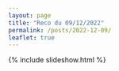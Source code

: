 ```yaml
---
layout: page
title: "Reco du 09/12/2022"
permalink: /posts/2022-12-09/
leaflet: true
---
```

{% include slideshow.html %}
